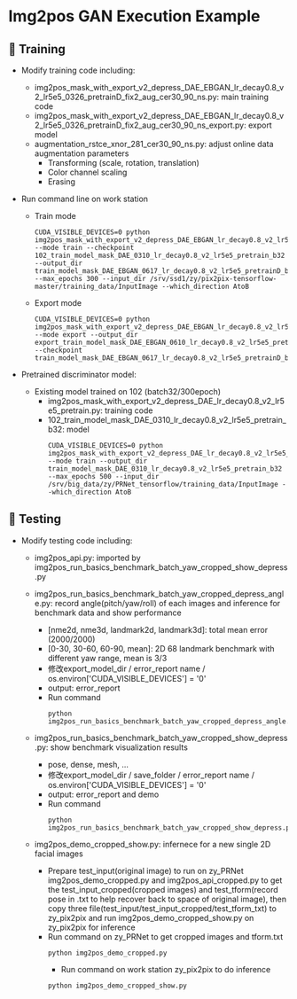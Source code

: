 Img2pos GAN Execution Example
===

## :large_orange_diamond: Training
- Modify training code including:
	- img2pos_mask_with_export_v2_depress_DAE_EBGAN_lr_decay0.8_v2_lr5e5_0326_pretrainD_fix2_aug_cer30_90_ns.py: main training code
	- img2pos_mask_with_export_v2_depress_DAE_EBGAN_lr_decay0.8_v2_lr5e5_0326_pretrainD_fix2_aug_cer30_90_ns_export.py: export model
	- augmentation_rstce_xnor_281_cer30_90_ns.py: adjust online data augmentation parameters
		- Transforming (scale, rotation, translation)
		- Color channel scaling
		- Erasing
- Run command line on work station
	- Train mode
		```
		CUDA_VISIBLE_DEVICES=0 python img2pos_mask_with_export_v2_depress_DAE_EBGAN_lr_decay0.8_v2_lr5e5_0326_pretrainD_fix2_aug_cer30_90_ns.py --mode train --checkpoint 102_train_model_mask_DAE_0310_lr_decay0.8_v2_lr5e5_pretrain_b32 --output_dir train_model_mask_DAE_EBGAN_0617_lr_decay0.8_v2_lr5e5_pretrainD_b32_fix2_aug_cer30_90_ns_test --max_epochs 300 --input_dir /srv/ssd1/zy/pix2pix-tensorflow-master/training_data/InputImage --which_direction AtoB
		```
		
	- Export mode
		```
		CUDA_VISIBLE_DEVICES=0 python img2pos_mask_with_export_v2_depress_DAE_EBGAN_lr_decay0.8_v2_lr5e5_0326_pretrainD_fix2_aug_cer30_90_ns_export.py --mode export --output_dir export_train_model_mask_DAE_EBGAN_0610_lr_decay0.8_v2_lr5e5_pretrainD_b32_fix2_aug_cer30_90_ns_310_test --checkpoint train_model_mask_DAE_EBGAN_0617_lr_decay0.8_v2_lr5e5_pretrainD_b32_fix2_aug_cer30_90_ns
		```

- Pretrained discriminator model:
	- Existing model trained on 102 (batch32/300epoch)
		- img2pos_mask_with_export_v2_depress_DAE_lr_decay0.8_v2_lr5e5_pretrain.py: training code
		- 102_train_model_mask_DAE_0310_lr_decay0.8_v2_lr5e5_pretrain_b32: model
			```
			CUDA_VISIBLE_DEVICES=0 python img2pos_mask_with_export_v2_depress_DAE_lr_decay0.8_v2_lr5e5_pretrain.py --mode train --output_dir train_model_mask_DAE_0310_lr_decay0.8_v2_lr5e5_pretrain_b32 --max_epochs 500 --input_dir /srv/big_data/zy/PRNet_tensorflow/training_data/InputImage --which_direction AtoB
			```

## :large_orange_diamond: Testing
- Modify testing code including:
	- img2pos_api.py: imported by img2pos_run_basics_benchmark_batch_yaw_cropped_show_depress.py
	- img2pos_run_basics_benchmark_batch_yaw_cropped_depress_angle.py: record angle(pitch/yaw/roll) of each images and inference for benchmark data and show performance
		- [nme2d, nme3d, landmark2d, landmark3d]: total mean error (2000/2000)
		- [0-30, 30-60, 60-90, mean]: 2D 68 landmark benchmark with different yaw range, mean is 3/3 
		- 修改export_model_dir / error_report name / os.environ['CUDA_VISIBLE_DEVICES'] = '0'
		- output: error_report
		- Run command
			```
			python img2pos_run_basics_benchmark_batch_yaw_cropped_depress_angle.py
			```
	
	- img2pos_run_basics_benchmark_batch_yaw_cropped_show_depress.py: show benchmark visualization results
		- pose, dense, mesh, ...
		- 修改export_model_dir / save_folder / error_report name / os.environ['CUDA_VISIBLE_DEVICES'] = '0'
		- output: error_report and demo
		- Run command
			```
			python img2pos_run_basics_benchmark_batch_yaw_cropped_show_depress.py
			```
	
	- img2pos_demo_cropped_show.py: infernece for a new single 2D facial images
		- Prepare test_input(original image) to run on zy_PRNet img2pos_demo_cropped.py and img2pos_api_cropped.py to get the test_input_cropped(cropped images) and test_tform(record pose in .txt to help recover back to space of original image),
		  then copy three file(test_input/test_input_cropped/test_tform_txt) to zy_pix2pix and run img2pos_demo_cropped_show.py on zy_pix2pix for inference
		- Run command on zy_PRNet to get cropped images and tform.txt
			```
			python img2pos_demo_cropped.py
			```
			- Run command  on work station zy_pix2pix to do inference
			```
			python img2pos_demo_cropped_show.py
			```
			